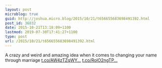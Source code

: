 ```yaml
---
layout: post
microblog: true
guid: http://joshua.micro.blog/2015/10/21/t656655683698491392.html
post_id: 36832
date: 2015-10-21T13:18:09+1100
lastmod: 2019-07-30T17:41:27+1100
type: post
url: /2015/10/21/t656655683698491392.html
---
```

A crazy and weird and amazing idea when it comes to changing your name through marriage [t.co/AW4zTZqWY...](https://t.co/AW4zTZqWYu) [t.co/RolO2ngTP...](https://t.co/RolO2ngTPv)
